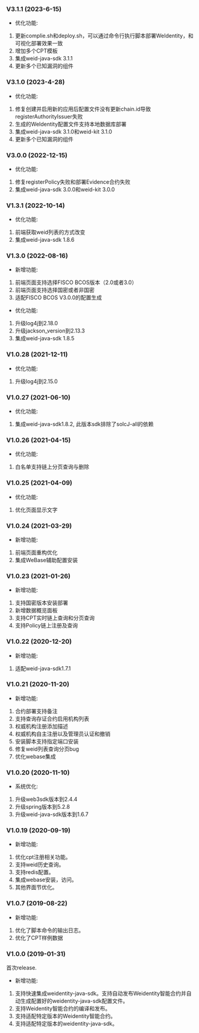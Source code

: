 ### V3.1.1 (2023-6-15)
* 优化功能:
1. 更新complie.sh和deploy.sh，可以通过命令行执行脚本部署WeIdentity，和可视化部署效果一致
2. 增加多个CPT模板
3. 集成weid-java-sdk 3.1.1
4. 更新多个已知漏洞的组件

### V3.1.0 (2023-4-28)
* 优化功能:
1. 修复创建并启用新的应用后配置文件没有更新chain.id导致registerAuthorityIssuer失败
2. 生成的WeIdentity配置文件支持本地数据库部署
3. 集成weid-java-sdk 3.1.0和weid-kit 3.1.0
4. 更新多个已知漏洞的组件

### V3.0.0 (2022-12-15)
* 优化功能:
1. 修复registerPolicy失败和部署Evidence合约失败
2. 集成weid-java-sdk 3.0.0和weid-kit 3.0.0

### V1.3.1 (2022-10-14)
* 优化功能:
1. 前端获取weid列表的方式改变
2. 集成weid-java-sdk 1.8.6

### V1.3.0 (2022-08-16)

* 新增功能:
1. 前端页面支持选择FISCO BCOS版本（2.0或者3.0）
2. 前端页面支持选择国密或者非国密
3. 适配FISCO BCOS V3.0.0的配置生成

* 优化功能:
1. 升级log4j到2.18.0
2. 升级jackson_version到2.13.3
3. 集成weid-java-sdk 1.8.5

### V1.0.28 (2021-12-11)

* 优化功能:
1. 升级log4j到2.15.0

### V1.0.27 (2021-06-10)

* 优化功能:
1. 集成weid-java-sdk1.8.2, 此版本sdk排除了solcJ-all的依赖

### V1.0.26 (2021-04-15)

* 优化功能:
1. 白名单支持链上分页查询与删除


### V1.0.25 (2021-04-09)

* 优化功能:
1. 优化页面显示文字


### V1.0.24 (2021-03-29)

* 新增功能:
1. 前端页面重构优化
2. 集成WeBase辅助配置安装

### V1.0.23 (2021-01-26)

* 新增功能:
1. 支持国密版本安装部署
2. 新增数据概览面板
3. 支持CPT实时链上查询和分页查询
4. 支持Policy链上注册及查询

### V1.0.22 (2020-12-20)

* 新增功能:
1. 适配weid-java-sdk1.7.1

### V1.0.21 (2020-11-20)

* 新增功能:
1. 合约部署支持备注
2. 支持查询存证合约启用机构列表
3. 权威机构注册添加描述
4. 权威机构自主注册以及管理员认证和撤销
5. 安装脚本支持指定端口安装
6. 修复weid列表查询分页bug
7. 优化webase集成

### V1.0.20 (2020-11-10)

* 系统优化:
1. 升级web3sdk版本到2.4.4
2. 升级spring版本到5.2.8
3. 升级weid-java-sdk版本到1.6.7

### V1.0.19 (2020-09-19)

* 新增功能:
1. 优化cpt注册相关功能。
2. 支持weid历史查询。
3. 支持redis配置。
4. 集成webase安装，访问。
5. 其他界面节优化。

### V1.0.7 (2019-08-22)

* 新增功能:
1. 优化了脚本命令的输出日志。
2. 优化了CPT样例数据

### V1.0.0 (2019-01-31)
首次release.

* 新增功能:
1. 支持快速集成weidentity-java-sdk。支持自动发布Weidentity智能合约并自动生成配置好的weidentity-java-sdk配置文件。
3. 支持Weidentity智能合约的编译和发布。
4. 支持适配特定版本的Weidentity智能合约。
5. 支持适配特定版本的weidentity-java-sdk。
